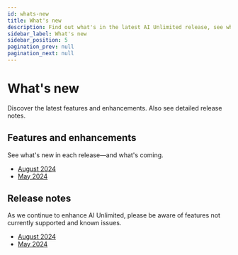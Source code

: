 ```yaml
---
id: whats-new
title: What's new
description: Find out what's in the latest AI Unlimited release, see what's coming, and get other release details.
sidebar_label: What's new
sidebar_position: 5
pagination_prev: null
pagination_next: null
---
```


# What's new

Discover the latest features and enhancements. Also see detailed release notes.

## Features and enhancements

See what's new in each release&mdash;and what's coming.

- [August 2024](./august-2024-fe.md)
- [May 2024](./may-2024-fe.md)

## Release notes

As we continue to enhance AI Unlimited, please be aware of features not currently supported and known issues. 

- [August 2024](./august-2024-rn.md)
- [May 2024](./may-2024-rn.md)


